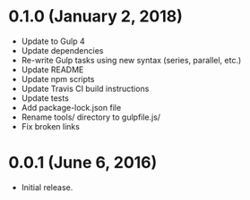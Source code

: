 # 0.1.0 (January 2, 2018)

- Update to Gulp 4
- Update dependencies
- Re-write Gulp tasks using new syntax (series, parallel, etc.)
- Update README
- Update npm scripts
- Update Travis CI build instructions
- Update tests
- Add package-lock.json file
- Rename tools/ directory to gulpfile.js/
- Fix broken links

# 0.0.1 (June 6, 2016)

- Initial release.
